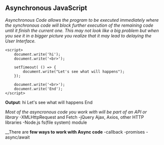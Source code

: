 ## Asynchronous JavaScript
_Asynchronous Code allows the program to be executed immediately where the synchronous code will block further execution of the remaining code until it finish the current one. This may not look like a big problem but when you see it in a bigger picture you realize that it may lead to delaying the User Interface._

```
<script>
    document.write('hi');
    document.write('<br>');

    setTimeout( () => {
        document.write("Let's see what will happens");
    });

    document.write('<br>');
    document.write('End');    
</script>

```
__Output__: hi
            Let's see what will happens
            End

_Most of the asyncronous code you work with will be part of an API or library_
-XMLHttpRequest and Fetch
-jQuery Ajax, Axios, other HTTP libraries
-Node.js fs(file system) module            
 
__There are __few ways to work with Async code__
-callback
-promises
-async/await

